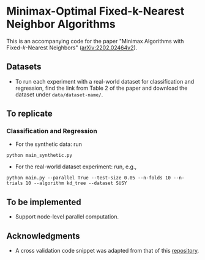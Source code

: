 # Minimax-Optimal Fixed-k-Nearest Neighbor Algorithms

This is an accompanying code for the paper "Minimax Algorithms with Fixed-$k$-Nearest Neighbors" ([arXiv:2202.02464v2](https://arxiv.org/abs/2202.02464)).

## Datasets
- To run each experiment with a real-world dataset for classification and regression, find the link from Table 2 of the paper and download the dataset under `data/dataset-name/`.

## To replicate

### Classification and Regression
- For the synthetic data: run
```commandline
python main_synthetic.py
```

- For the real-world dataset experiment: run, e.g., 
```commandline
python main.py --parallel True --test-size 0.05 --n-folds 10 --n-trials 10 --algorithm kd_tree --dataset SUSY
```

## To be implemented
- Support node-level parallel computation.

## Acknowledgments
- A cross validation code snippet was adapted from that of this [repository](https://github.com/lirongx/SubNN).